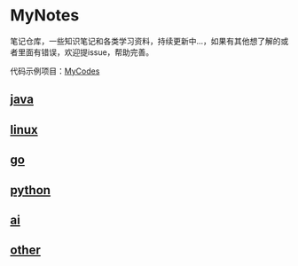 # MyNotes

笔记仓库，一些知识笔记和各类学习资料，持续更新中...，如果有其他想了解的或者里面有错误，欢迎提issue，帮助完善。

代码示例项目：[MyCodes](https://github.com/HaoHaoDaYouXi/MyCodes)

## [java](java/README.md)
## [linux](linux/README.md)
## [go](go/README.md)
## [python](python/README.md)
## [ai](ai/README.md)
## [other](other/README.md)
